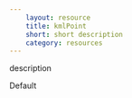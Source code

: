 ```yaml
---
    layout: resource
    title: kmlPoint
    short: short description
    category: resources
---
```


description

Default

